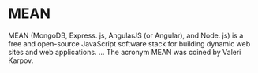 # MEAN
MEAN (MongoDB, Express. js, AngularJS (or Angular), and Node. js) is a free and open-source JavaScript software stack for building dynamic web sites and web applications. ... The acronym MEAN was coined by Valeri Karpov.
